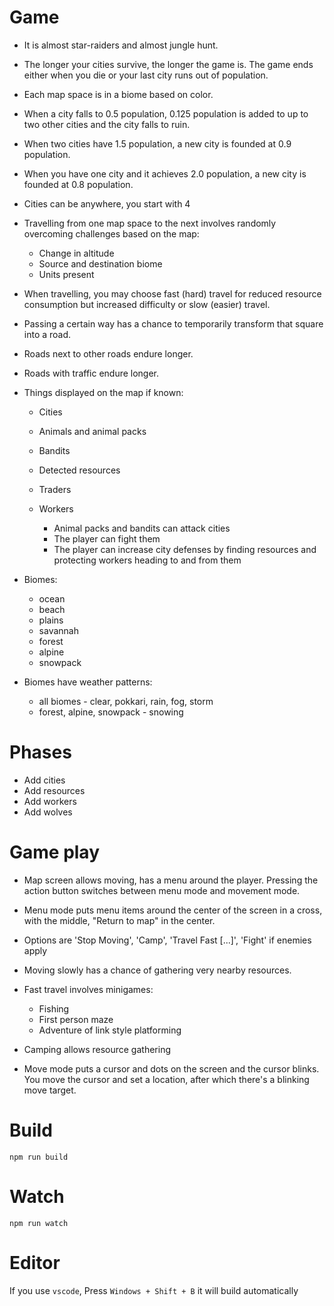 # Game

- It is almost star-raiders and almost jungle hunt.

- The longer your cities survive, the longer the game is.  The game ends either when you
  die or your last city runs out of population.
  
- Each map space is in a biome based on color.

- When a city falls to 0.5 population, 0.125 population is added to up to two other cities and
  the city falls to ruin.
- When two cities have 1.5 population, a new city is founded at 0.9 population.
- When you have one city and it achieves 2.0 population, a new city is founded at 0.8 
  population.

- Cities can be anywhere, you start with 4

- Travelling from one map space to the next involves randomly overcoming challenges based on
  the map:

  - Change in altitude
  - Source and destination biome
  - Units present
  
- When travelling, you may choose fast (hard) travel for reduced resource consumption but
  increased difficulty or slow (easier) travel.
  
- Passing a certain way has a chance to temporarily transform that square into a road.
- Roads next to other roads endure longer.
- Roads with traffic endure longer.

- Things displayed on the map if known:

  - Cities
  - Animals and animal packs
  - Bandits
  - Detected resources
  - Traders
  - Workers

    - Animal packs and bandits can attack cities
    - The player can fight them
    - The player can increase city defenses by finding resources and protecting workers
      heading to and from them

- Biomes:

  * ocean
  * beach
  * plains
  * savannah
  * forest
  * alpine
  * snowpack
  
- Biomes have weather patterns:

  * all biomes - clear, pokkari, rain, fog, storm
  * forest, alpine, snowpack - snowing

# Phases

- Add cities
- Add resources
- Add workers
- Add wolves

# Game play

- Map screen allows moving, has a menu around the player.  Pressing the action button
  switches between menu mode and movement mode.
  
- Menu mode puts menu items around the center of the screen in a cross, with the middle,
  "Return to map" in the center.
  
- Options are 'Stop Moving', 'Camp', 'Travel Fast [...]', 'Fight' if enemies apply

- Moving slowly has a chance of gathering very nearby resources.

- Fast travel involves minigames:

  - Fishing
  - First person maze
  - Adventure of link style platforming

- Camping allows resource gathering 

- Move mode puts a cursor and dots on the screen and the cursor blinks.  You move the cursor
  and set a location, after which there's a blinking move target.

# Build
```
npm run build
```

# Watch

```
npm run watch
```


# Editor
If you use `vscode`, Press `Windows + Shift + B` it will build automatically

